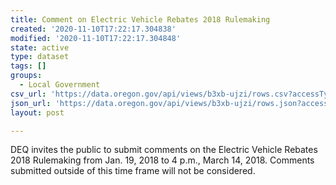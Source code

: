 ```yaml
---
title: Comment on Electric Vehicle Rebates 2018 Rulemaking
created: '2020-11-10T17:22:17.304838'
modified: '2020-11-10T17:22:17.304848'
state: active
type: dataset
tags: []
groups:
  - Local Government
csv_url: 'https://data.oregon.gov/api/views/b3xb-ujzi/rows.csv?accessType=DOWNLOAD'
json_url: 'https://data.oregon.gov/api/views/b3xb-ujzi/rows.json?accessType=DOWNLOAD'
layout: post

---
```

DEQ invites the public to submit comments on the Electric Vehicle Rebates 2018 Rulemaking from Jan. 19, 2018 to 4 p.m., March 14, 2018. Comments submitted outside of this time frame will not be considered.
